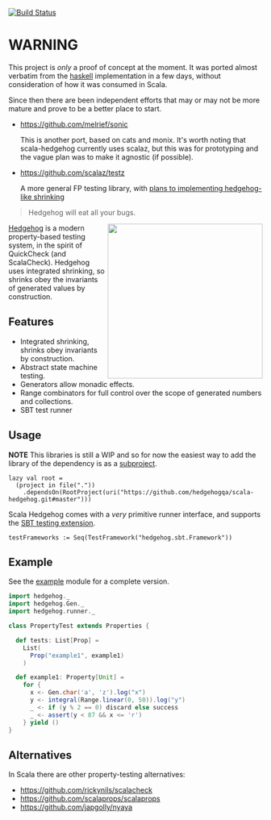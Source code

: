 [![Build Status](https://travis-ci.org/hedgehogqa/scala-hedgehog.svg?branch=master)](https://travis-ci.org/hedgehogqa/scala-hedgehog)

# WARNING

This project is _only_ a proof of concept at the moment. It was ported
almost verbatim from the [haskell](https://github.com/hedgehogqa/haskell-hedgehog)
implementation in a few days, without consideration of how it was consumed
in Scala.

Since then there are been independent efforts that may or may not be more
mature and prove to be a better place to start.

- https://github.com/melrief/sonic

  This is another port, based on cats and monix.
  It's worth noting that scala-hedgehog currently uses scalaz, but this was
  for prototyping and the vague plan was to make it agnostic (if possible).

- https://github.com/scalaz/testz

  A more general FP testing library, with
  [plans to implementing hedgehog-like shrinking](https://github.com/scalaz/testz/issues/5)


> Hedgehog will eat all your bugs.

<img src="https://github.com/hedgehogqa/haskell-hedgehog/raw/master/img/hedgehog-logo.png" width="307" align="right"/>

[Hedgehog](http://hedgehog.qa/) is a modern property-based testing
system, in the spirit of QuickCheck (and ScalaCheck). Hedgehog uses integrated shrinking,
so shrinks obey the invariants of generated values by construction.


## Features

- Integrated shrinking, shrinks obey invariants by construction.
- Abstract state machine testing.
- Generators allow monadic effects.
- Range combinators for full control over the scope of generated numbers and collections.
- SBT test runner


## Usage

**NOTE** This libraries is still a WIP and so for now the easiest way to add the library
of the dependency is as a [subproject](https://www.scala-sbt.org/1.x/docs/Multi-Project.html).

```
lazy val root =
  (project in file("."))
    .dependsOn(RootProject(uri("https://github.com/hedgehogqa/scala-hedgehog.git#master")))
```

Scala Hedgehog comes with a _very_ primitive runner interface, and supports the
[SBT testing extension](https://www.scala-sbt.org/1.x/docs/Testing.html#Using+Extensions).

```
testFrameworks := Seq(TestFramework("hedgehog.sbt.Framework"))
```


## Example

See the [example](example/) module for a complete version.

```scala
import hedgehog._
import hedgehog.Gen._
import hedgehog.runner._

class PropertyTest extends Properties {

  def tests: List[Prop] =
    List(
      Prop("example1", example1)
    )

  def example1: Property[Unit] =
    for {
      x <- Gen.char('a', 'z').log("x")
      y <- integral(Range.linear(0, 50)).log("y")
      _ <- if (y % 2 == 0) discard else success
      _ <- assert(y < 87 && x <= 'r')
    } yield ()
}
```


## Alternatives

In Scala there are other property-testing alternatives:

- https://github.com/rickynils/scalacheck
- https://github.com/scalaprops/scalaprops
- https://github.com/japgolly/nyaya
